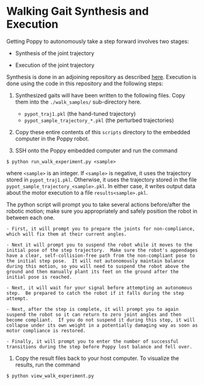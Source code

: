 # Walking Gait Synthesis and Execution

Getting Poppy to autonomously take a step forward involves two stages:

- Synthesis of the joint trajectory

- Execution of the joint trajectory

Synthesis is done in an adjoining repository as described [here](https://github.com/garrettkatz/poppy-simulations/blob/main/ergo/pybullet/tasks/walking/walk.md).  Execution is done using the code in this repository and the following steps:

1. Synthesized gaits will have been written to the following files.  Copy them into the `./walk_samples/` sub-directory here.

    - `pypot_traj1.pkl` (the hand-tuned trajectory)
    - `pypot_sample_trajectory_*.pkl` (the perturbed trajectories)

1. Copy these entire contents of this `scripts` directory to the embedded computer in the Poppy robot.

1. SSH onto the Poppy embedded computer and run the command

`$ python run_walk_experiment.py <sample>`

where `<sample>` is an integer.  If `<sample>` is negative, it uses the trajectory stored in `pypot_traj1.pkl`.  Otherwise, it uses the trajectory stored in the file `pypot_sample_trajectory_<sample>.pkl`.  In either case, it writes output data about the motor execution to a file `results<sample>.pkl`.

The python script will prompt you to take several actions before/after the robotic motion; make sure you appropriately and safely position the robot in between each one.

    - First, it will prompt you to prepare the joints for non-compliance, which will fix them at their current angles.

    - Next it will prompt you to suspend the robot while it moves to the initial pose of the step trajectory.  Make sure the robot's appendages have a clear, self-collision-free path from the non-compliant pose to the initial step pose.  It will not autonomously maintain balance during this motion, so you will need to suspend the robot above the ground and then manually plant its feet on the ground after the initial pose is reached.

    - Next, it will wait for your signal before attempting an autonomous step.  Be prepared to catch the robot if it falls during the step attempt.

    - Next, after the step is complete, it will prompt you to again suspend the robot so it can return to zero joint angles and then become compliant.  If you do not suspend it during this step, it will collapse under its own weight in a potentially damaging way as soon as motor compliance is restored.

    - Finally, it will prompt you to enter the number of successful transitions during the step before Poppy lost balance and fell over.

1. Copy the result files back to your host computer.  To visualize the results, run the command

`$ python view_walk_experiment.py`


